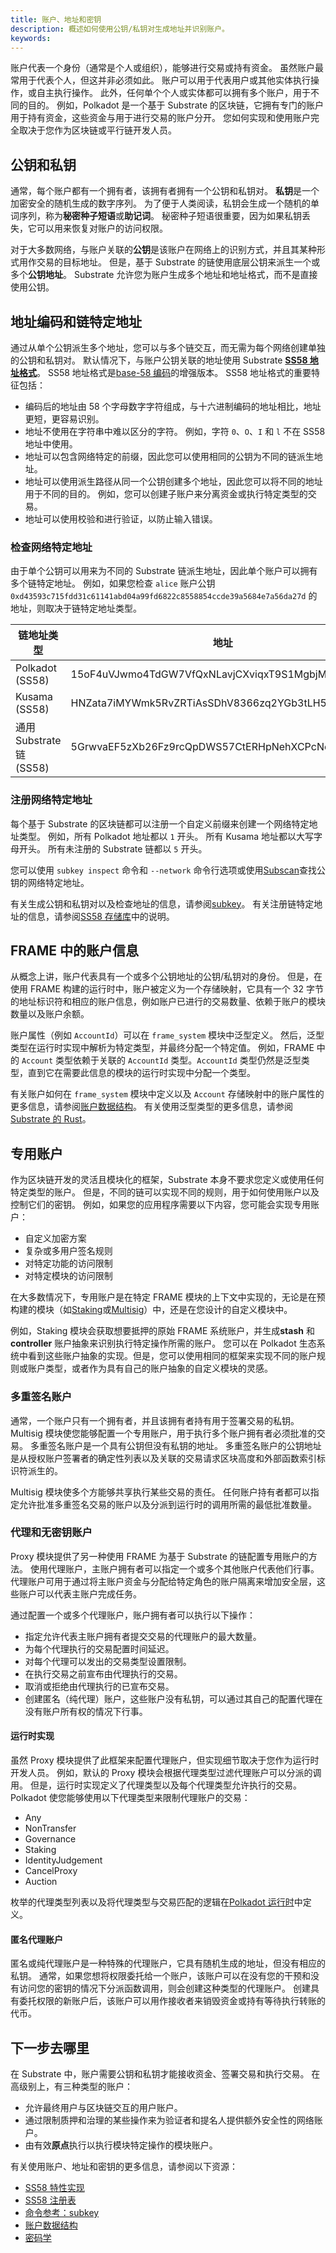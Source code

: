 ```yaml
---
title: 账户、地址和密钥
description: 概述如何使用公钥/私钥对生成地址并识别账户。
keywords:
---
```


账户代表一个身份（通常是个人或组织），能够进行交易或持有资金。
虽然账户最常用于代表个人，但这并非必须如此。
账户可以用于代表用户或其他实体执行操作，或自主执行操作。
此外，任何单个个人或实体都可以拥有多个账户，用于不同的目的。
例如，Polkadot 是一个基于 Substrate 的区块链，它拥有专门的账户用于持有资金，这些资金与用于进行交易的账户分开。
您如何实现和使用账户完全取决于您作为区块链或平行链开发人员。

## 公钥和私钥

通常，每个账户都有一个拥有者，该拥有者拥有一个公钥和私钥对。
**私钥**是一个加密安全的随机生成的数字序列。
为了便于人类阅读，私钥会生成一个随机的单词序列，称为**秘密种子短语**或**助记词**。
秘密种子短语很重要，因为如果私钥丢失，它可以用来恢复对账户的访问权限。

对于大多数网络，与账户关联的**公钥**是该账户在网络上的识别方式，并且其某种形式用作交易的目标地址。
但是，基于 Substrate 的链使用底层公钥来派生一个或多个**公钥地址**。
Substrate 允许您为账户生成多个地址和地址格式，而不是直接使用公钥。

## 地址编码和链特定地址

通过从单个公钥派生多个地址，您可以与多个链交互，而无需为每个网络创建单独的公钥和私钥对。
默认情况下，与账户公钥关联的地址使用 Substrate [**SS58 地址格式**](/reference/glossary/#ss58-address-format)。
SS58 地址格式是[base-58 编码](https://datatracker.ietf.org/doc/html/draft-msporny-base58-01)的增强版本。
SS58 地址格式的重要特征包括：

- 编码后的地址由 58 个字母数字字符组成，与十六进制编码的地址相比，地址更短，更容易识别。
- 地址不使用在字符串中难以区分的字符。
  例如，字符 `0`、`O`、`I` 和 `l` 不在 SS58 地址中使用。
- 地址可以包含网络特定的前缀，因此您可以使用相同的公钥为不同的链派生地址。
- 地址可以使用派生路径从同一个公钥创建多个地址，因此您可以将不同的地址用于不同的目的。
  例如，您可以创建子账户来分离资金或执行特定类型的交易。
- 地址可以使用校验和进行验证，以防止输入错误。

### 检查网络特定地址

由于单个公钥可以用来为不同的 Substrate 链派生地址，因此单个账户可以拥有多个链特定地址。
例如，如果您检查 `alice` 账户公钥 `0xd43593c715fdd31c61141abd04a99fd6822c8558854ccde39a5684e7a56da27d` 的地址，则取决于链特定地址类型。

| 链地址类型             | 地址                                          |
| ------------------------------ | ------------------------------------------------ |
| Polkadot (SS58)                | 15oF4uVJwmo4TdGW7VfQxNLavjCXviqxT9S1MgbjMNHr6Sp5 |
| Kusama (SS58)                  | HNZata7iMYWmk5RvZRTiAsSDhV8366zq2YGb3tLH5Upf74F  |
| 通用 Substrate 链 (SS58) | 5GrwvaEF5zXb26Fz9rcQpDWS57CtERHpNehXCPcNoHGKutQY |

### 注册网络特定地址

每个基于 Substrate 的区块链都可以注册一个自定义前缀来创建一个网络特定地址类型。
例如，所有 Polkadot 地址都以 `1` 开头。
所有 Kusama 地址都以大写字母开头。
所有未注册的 Substrate 链都以 `5` 开头。

您可以使用 `subkey inspect` 命令和 `--network` 命令行选项或使用[Subscan](https://polkadot.subscan.io/tools/format_transform)查找公钥的网络特定地址。

有关生成公钥和私钥对以及检查地址的信息，请参阅[subkey](/reference/command-line-tools/subkey)。
有关注册链特定地址的信息，请参阅[SS58 存储库](https://github.com/paritytech/ss58-registry)中的说明。

## FRAME 中的账户信息

从概念上讲，账户代表具有一个或多个公钥地址的公钥/私钥对的身份。
但是，在使用 FRAME 构建的运行时中，账户被定义为一个存储映射，它具有一个 32 字节的地址标识符和相应的账户信息，例如账户已进行的交易数量、依赖于账户的模块数量以及账户余额。

账户属性（例如 `AccountId`）可以在 `frame_system` 模块中泛型定义。
然后，泛型类型在运行时实现中解析为特定类型，并最终分配一个特定值。
例如，FRAME 中的 `Account` 类型依赖于关联的 `AccountId` 类型。`AccountId` 类型仍然是泛型类型，直到它在需要此信息的模块的运行时实现中分配一个类型。

有关账户如何在 `frame_system` 模块中定义以及 `Account` 存储映射中的账户属性的更多信息，请参阅[账户数据结构](/reference/account-data-structures/)。
有关使用泛型类型的更多信息，请参阅[Substrate 的 Rust](/learn/rust-basics/#generic-types)。

## 专用账户

作为区块链开发的灵活且模块化的框架，Substrate 本身不要求您定义或使用任何特定类型的账户。
但是，不同的链可以实现不同的规则，用于如何使用账户以及控制它们的密钥。
例如，如果您的应用程序需要以下内容，您可能会实现专用账户：

- 自定义加密方案
- 复杂或多用户签名规则
- 对特定功能的访问限制
- 对特定模块的访问限制

在大多数情况下，专用账户是在特定 FRAME 模块的上下文中实现的，无论是在预构建的模块（如[Staking](https://paritytech.github.io/substrate/master/pallet_staking/index.html)或[Multisig](https://paritytech.github.io/substrate/master/pallet_multisig/index.html)）中，还是在您设计的自定义模块中。

例如，Staking 模块会获取想要抵押的原始 FRAME 系统账户，并生成**stash** 和**controller** 账户抽象来识别执行特定操作所需的账户。
您可以在 Polkadot 生态系统中看到这些账户抽象的实现。但是，您可以使用相同的框架来实现不同的账户规则或账户类型，或者作为具有自己的账户抽象的自定义模块的灵感。

### 多重签名账户

通常，一个账户只有一个拥有者，并且该拥有者持有用于签署交易的私钥。
Multisig 模块使您能够配置一个专用账户，用于执行多个账户拥有者必须批准的交易。
多重签名账户是一个具有公钥但没有私钥的地址。
多重签名账户的公钥地址是从授权账户签署者的确定性列表以及关联的交易请求区块高度和外部函数索引标识符派生的。

Multisig 模块使多个方能够共享执行某些交易的责任。
任何账户持有者都可以指定允许批准多重签名交易的账户以及分派到运行时的调用所需的最低批准数量。

### 代理和无密钥账户

Proxy 模块提供了另一种使用 FRAME 为基于 Substrate 的链配置专用账户的方法。
使用代理账户，主账户拥有者可以指定一个或多个其他账户代表他们行事。
代理账户可用于通过将主账户资金与分配给特定角色的账户隔离来增加安全层，这些账户可以代表主账户完成任务。

通过配置一个或多个代理账户，账户拥有者可以执行以下操作：

- 指定允许代表主账户拥有者提交交易的代理账户的最大数量。
- 为每个代理执行的交易配置时间延迟。
- 对每个代理可以发出的交易类型设置限制。
- 在执行交易之前宣布由代理执行的交易。
- 取消或拒绝由代理执行的已宣布交易。
- 创建匿名（纯代理）账户，这些账户没有私钥，可以通过其自己的配置代理在没有账户所有权的情况下行事。

#### 运行时实现

虽然 Proxy 模块提供了此框架来配置代理账户，但实现细节取决于您作为运行时开发人员。
例如，默认的 Proxy 模块会根据代理类型过滤代理账户可以分派的调用。
但是，运行时实现定义了代理类型以及每个代理类型允许执行的交易。
Polkadot 使您能够使用以下代理类型来限制代理账户的交易：

- Any
- NonTransfer
- Governance
- Staking
- IdentityJudgement
- CancelProxy
- Auction

枚举的代理类型列表以及将代理类型与交易匹配的逻辑在[Polkadot 运行时](https://github.com/polkadot-fellows/runtimes/blob/main/relay/polkadot/src/lib.rs)中定义。

#### 匿名代理账户

匿名或纯代理账户是一种特殊的代理账户，它具有随机生成的地址，但没有相应的私钥。
通常，如果您想将权限委托给一个账户，该账户可以在没有您的干预和没有访问您的密钥的情况下分派函数调用，则会创建这种类型的代理账户。
创建具有委托权限的新账户后，该账户可以用作接收者来销毁资金或持有等待执行转账的代币。

## 下一步去哪里

在 Substrate 中，账户需要公钥和私钥才能接收资金、签署交易和执行交易。
在高级别上，有三种类型的账户：

- 允许最终用户与区块链交互的用户账户。
- 通过限制质押和治理的某些操作来为验证者和提名人提供额外安全性的网络账户。
- 由有效**原点**执行以执行模块特定操作的模块账户。

有关使用账户、地址和密钥的更多信息，请参阅以下资源：

- [SS58 特性实现](https://paritytech.github.io/substrate/master/sp_core/crypto/trait.Ss58Codec.html)
- [SS58 注册表](https://github.com/paritytech/ss58-registry/)
- [命令参考：subkey](/reference/command-line-tools/subkey/)
- [账户数据结构](/reference/account-data-structures/)
- [密码学](/learn/cryptography//)
